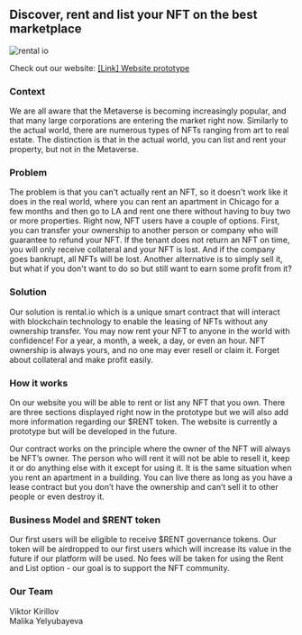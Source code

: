 ## Discover, rent and list your NFT on the best marketplace

![rental io](https://user-images.githubusercontent.com/28753370/163514300-4bc680f0-3864-4b10-b5d1-acbd31972ddd.png)

Check out our website: <a href="https://rentalio.app/" target="_blank">[Link] Website prototype</a>

### Context
We are all aware that the Metaverse is becoming increasingly popular, and that many large corporations are entering the market right now. Similarly to the actual world, there are numerous types of NFTs ranging from art to real estate. The distinction is that in the actual world, you can list and rent your property, but not in the Metaverse.

### Problem
The problem is that you can't actually rent an NFT, so it doesn't work like it does in the real world, where you can rent an apartment in Chicago for a few months and then go to LA and rent one there without having to buy two or more properties. Right now, NFT users have a couple of options. First, you can transfer your ownership to another person or company who will guarantee to refund your NFT. If the tenant does not return an NFT on time, you will only receive collateral and your NFT is lost. And if the company goes bankrupt, all NFTs will be lost. Another alternative is to simply sell it, but what if you don't want to do so but still want to earn some profit from it?

### Solution
Our solution is rental.io which is a unique smart contract that will interact with blockchain technology to enable the leasing of NFTs without any ownership transfer. You may now rent your NFT to anyone in the world with confidence! For a year, a month, a week, a day, or even an hour. NFT ownership is always yours, and no one may ever resell or claim it. Forget about collateral and make profit easily.

### How it works
On our website you will be able to rent or list any NFT that you own. There are three sections displayed right now in the prototype but we will also add more information regarding our $RENT token. The website is currently a prototype but will be developed in the future.

Our contract works on the principle where the owner of the NFT will always be NFT’s owner. The person who will rent it will not be able to resell it, keep it or do anything else with it except for using it. It is the same situation when you rent an apartment in a building. You can live there as long as you have a lease contract but you don’t have the ownership and can’t sell it to other people or even destroy it.

### Business Model and $RENT token
Our first users will be eligible to receive $RENT governance tokens. Our token will be airdropped to our first users which will increase its value in the future if our platform will be used. No fees will be taken for using the Rent and List option - our goal is to support the NFT community.

### Our Team
Viktor Kirillov \
Malika Yelyubayeva
